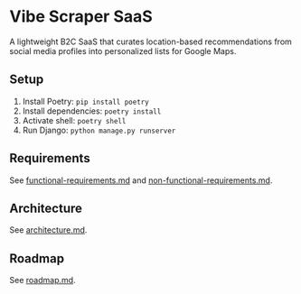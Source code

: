 # Vibe Scraper SaaS

A lightweight B2C SaaS that curates location-based recommendations from social media profiles into personalized lists for Google Maps.

## Setup

1. Install Poetry: `pip install poetry`
2. Install dependencies: `poetry install`
3. Activate shell: `poetry shell`
4. Run Django: `python manage.py runserver`

## Requirements

See [functional-requirements.md](functional-requirements.md) and [non-functional-requirements.md](non-functional-requirements.md).

## Architecture

See [architecture.md](architecture.md).

## Roadmap

See [roadmap.md](roadmap.md).